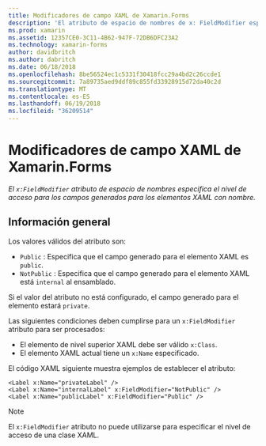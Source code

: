 ```yaml
---
title: Modificadores de campo XAML de Xamarin.Forms
description: 'El atributo de espacio de nombres de x: FieldModifier especifica el nivel de acceso para los campos generados para los elementos XAML con nombre.'
ms.prod: xamarin
ms.assetid: 12357CE0-3C11-4B62-947F-72DB6DFC23A2
ms.technology: xamarin-forms
author: davidbritch
ms.author: dabritch
ms.date: 06/18/2018
ms.openlocfilehash: 8be56524ec1c5331f30418fcc29a4bd2c26ccde1
ms.sourcegitcommit: 7a89735aed9ddf89c855fd33928915d72da40c2d
ms.translationtype: MT
ms.contentlocale: es-ES
ms.lasthandoff: 06/19/2018
ms.locfileid: "36209514"
---
```

# <a name="xaml-field-modifiers-in-xamarinforms"></a>Modificadores de campo XAML de Xamarin.Forms

_El `x:FieldModifier` atributo de espacio de nombres especifica el nivel de acceso para los campos generados para los elementos XAML con nombre._

## <a name="overview"></a>Información general

Los valores válidos del atributo son:

- `Public` : Especifica que el campo generado para el elemento XAML es `public`.
- `NotPublic` : Especifica que el campo generado para el elemento XAML está `internal` al ensamblado.

Si el valor del atributo no está configurado, el campo generado para el elemento estará `private`.

Las siguientes condiciones deben cumplirse para un `x:FieldModifier` atributo para ser procesados:

- El elemento de nivel superior XAML debe ser válido `x:Class`.
- El elemento XAML actual tiene un `x:Name` especificado.

El código XAML siguiente muestra ejemplos de establecer el atributo:

```xaml
<Label x:Name="privateLabel" />
<Label x:Name="internalLabel" x:FieldModifier="NotPublic" />
<Label x:Name="publicLabel" x:FieldModifier="Public" />
```

> [!NOTE]
> El `x:FieldModifier` atributo no puede utilizarse para especificar el nivel de acceso de una clase XAML.
